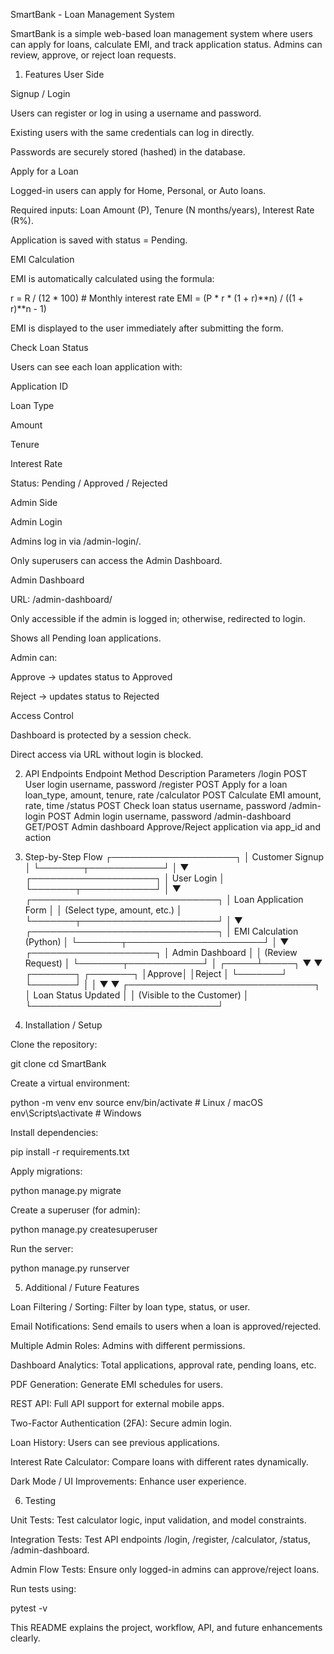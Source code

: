 SmartBank - Loan Management System

SmartBank is a simple web-based loan management system where users can apply for loans, calculate EMI, and track application status. Admins can review, approve, or reject loan requests.

1. Features
User Side

Signup / Login

Users can register or log in using a username and password.

Existing users with the same credentials can log in directly.

Passwords are securely stored (hashed) in the database.

Apply for a Loan

Logged-in users can apply for Home, Personal, or Auto loans.

Required inputs: Loan Amount (P), Tenure (N months/years), Interest Rate (R%).

Application is saved with status = Pending.

EMI Calculation

EMI is automatically calculated using the formula:

r = R / (12 * 100)  # Monthly interest rate
EMI = (P * r * (1 + r)**n) / ((1 + r)**n - 1)


EMI is displayed to the user immediately after submitting the form.

Check Loan Status

Users can see each loan application with:

Application ID

Loan Type

Amount

Tenure

Interest Rate

Status: Pending / Approved / Rejected

Admin Side

Admin Login

Admins log in via /admin-login/.

Only superusers can access the Admin Dashboard.

Admin Dashboard

URL: /admin-dashboard/

Only accessible if the admin is logged in; otherwise, redirected to login.

Shows all Pending loan applications.

Admin can:

Approve → updates status to Approved

Reject → updates status to Rejected

Access Control

Dashboard is protected by a session check.

Direct access via URL without login is blocked.

2. API Endpoints
Endpoint	Method	Description	Parameters
/login	POST	User login	username, password
/register	POST	Apply for a loan	loan_type, amount, tenure, rate
/calculator	POST	Calculate EMI	amount, rate, time
/status	POST	Check loan status	username, password
/admin-login	POST	Admin login	username, password
/admin-dashboard	GET/POST	Admin dashboard	Approve/Reject application via app_id and action

3. Step-by-Step Flow
┌────────────────────┐
│  Customer Signup   │
└───────┬────────────┘
        │
        ▼
┌────────────────────┐
│   User Login       │
└───────┬────────────┘
        │
        ▼
┌──────────────────────────────┐
│  Loan Application Form       │
│  (Select type, amount, etc.) │
└───────┬──────────────────────┘
        │
        ▼
┌──────────────────────────────┐
│   EMI Calculation (Python)   │
└───────┬──────────────────────┘
        │
        ▼
┌────────────────────┐
│  Admin Dashboard   │
│  (Review Request)  │
└───────┬────────────┘
        │
  ┌─────┴─────┐
  ▼           ▼
┌───────┐   ┌───────┐
│Approve│   │Reject │
└───────┘   └───────┘
        │           │
        ▼           ▼
┌──────────────────────────────┐
│   Loan Status Updated        │
│ (Visible to the Customer)    │
└──────────────────────────────┘

4. Installation / Setup

Clone the repository:

git clone <repo-url>
cd SmartBank


Create a virtual environment:

python -m venv env
source env/bin/activate   # Linux / macOS
env\Scripts\activate      # Windows


Install dependencies:

pip install -r requirements.txt


Apply migrations:

python manage.py migrate


Create a superuser (for admin):

python manage.py createsuperuser


Run the server:

python manage.py runserver

5. Additional / Future Features

Loan Filtering / Sorting: Filter by loan type, status, or user.

Email Notifications: Send emails to users when a loan is approved/rejected.

Multiple Admin Roles: Admins with different permissions.

Dashboard Analytics: Total applications, approval rate, pending loans, etc.

PDF Generation: Generate EMI schedules for users.

REST API: Full API support for external mobile apps.

Two-Factor Authentication (2FA): Secure admin login.

Loan History: Users can see previous applications.

Interest Rate Calculator: Compare loans with different rates dynamically.

Dark Mode / UI Improvements: Enhance user experience.

6. Testing

Unit Tests: Test calculator logic, input validation, and model constraints.

Integration Tests: Test API endpoints /login, /register, /calculator, /status, /admin-dashboard.

Admin Flow Tests: Ensure only logged-in admins can approve/reject loans.

Run tests using:

pytest -v


This README explains the project, workflow, API, and future enhancements clearly.